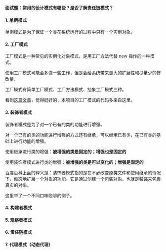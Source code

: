 **面试题：常用的设计模式有哪些？是否了解责任链模式？**

#### 1. 单例模式

单例模式是为了保证一个类在系统运行的过程中只有一个实例对象。

#### 2. 工厂模式

工厂模式是一种常见的实例化对象模式，是用工厂方法代替 new 操作的一种模式。

使用工厂模式可能会多做一些工作，但是会给系统带来更大的扩展性和尽量少的修改量。

工厂模式有简单工厂模式、工厂方法模式、抽象工厂模式三种。

看到[这篇文章](https://www.jianshu.com/p/3f824a91d73b)，觉得挺好的，本项目的工厂模式的代码多来自这里。

#### 3. 装饰者模式

装饰者模式是为了对一个已有的类的功能进行增强。

对一个已有的类的功能进行增强的方式还有继承，可以继承已有类，在已有类的基础上进行功能的增强。

使用继承进行类的增强：**被增强的类是固定的；增强也是固定的**

使用装饰者模式进行类的增强：**被增强的类是可以变化的；增强是固定的**

百度百科上面的释义是：装饰者模式指的是在不必改变原类文件和使用继承的情况下，动态地扩展一个对象的功能。它是通过创建一个包装对象，也就是装饰来包裹真实的对象。

这里举了一个不同口味咖啡的例子。

#### 4. 构建者模式

#### 5. 观察者模式

#### 6. 责任链模式

#### 7. 代理模式（动态代理）
